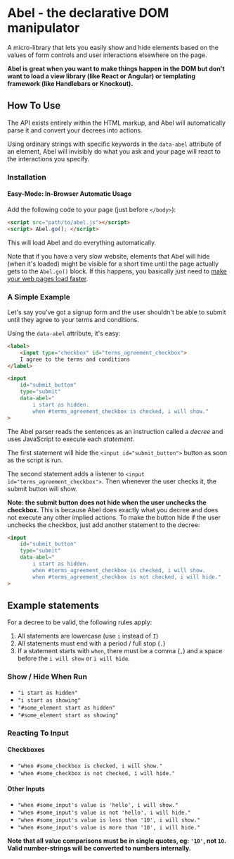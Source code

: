 # Abel - the declarative DOM manipulator

A micro-library that lets you easily show and hide elements based on the values 
of form controls and user interactions elsewhere on the page.

**Abel is great when you want to make things happen in the DOM but don't want
to load a view library (like React or Angular) or templating framework (like 
Handlebars or Knockout).**

## How To Use

The API exists entirely within the HTML markup, and Abel will automatically 
parse it and convert your decrees into actions. 

Using ordinary strings with specific keywords in the `data-abel` attribute of an 
element, Abel will invisibly do what you ask and your page will react to the 
interactions you specify.

### Installation

#### Easy-Mode: In-Browser Automatic Usage

Add the following code to your page (just before `</body>`):

```html
<script src="path/to/abel.js"></script>
<script> Abel.go(); </script>
```

This will load Abel and do everything automatically. 

Note that if you have a very slow website, elements that Abel will hide (when it's loaded) might be 
visible for a short time until the page actually gets to the `Abel.go()` block. If this happens, you
basically just need to [make your web pages load faster](https://developers.google.com/speed/).

### A Simple Example

Let's say you've got a signup form and the user shouldn't be able to submit 
until they agree to your terms and conditions. 

Using the `data-abel` attribute, it's easy:

```html
<label>
    <input type="checkbox" id="terms_agreement_checkbox">
    I agree to the terms and conditions
</label>

<input 
    id="submit_button"
    type="submit"
    data-abel="
        i start as hidden. 
        when #terms_agreement_checkbox is checked, i will show."
>
```

The Abel parser reads the sentences as an instruction called a *decree* and uses
JavaScript to execute each *statement*. 

The first statement will hide the `<input id="submit_button">` button as soon as 
the script is run. 

The second statement adds a listener to `<input id="terms_agreement_checkbox">`.
Then whenever the user checks it, the submit button will show.

**Note: the submit button does not hide when the user unchecks the checkbox.** 
This is because Abel does exactly what you decree and does not execute any other
implied actions. To make the button hide if the user unchecks the checkbox, just
add another statement to the decree:

```html
<input 
    id="submit_button"
    type="submit"
    data-abel="
        i start as hidden. 
        when #terms_agreement_checkbox is checked, i will show.
        when #terms_agreement_checkbox is not checked, i will hide."
>
```

## Example statements

For a decree to be valid, the following rules apply:

1. All statements are lowercase (use `i` instead of `I`)
2. All statements must end with a period / full stop (`.`)
3. If a statement starts with `when`, there must be a comma (`,`) and a space 
   before the `i will show` or `i will hide`.

### Show / Hide When Run

* `"i start as hidden"`
* `"i start as showing"`
* `"#some_element start as hidden"`
* `"#some_element start as showing"`

### Reacting To Input

#### Checkboxes

* `"when #some_checkbox is checked, i will show."`
* `"when #some_checkbox is not checked, i will hide."`

#### Other Inputs

* `"when #some_input's value is 'hello', i will show."`
* `"when #some_input's value is not 'hello', i will hide."`
* `"when #some_input's value is less than '10', i will show."`
* `"when #some_input's value is more than '10', i will hide."`

**Note that all value comparisons must be in single quotes, 
eg: `'10'`, not `10`. Valid number-strings will be converted to numbers 
internally.**